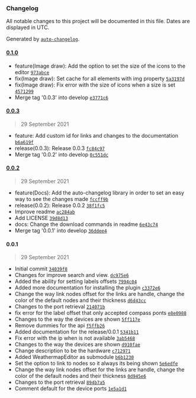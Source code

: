 ### Changelog

All notable changes to this project will be documented in this file. Dates are displayed in UTC.

Generated by [`auto-changelog`](https://github.com/CookPete/auto-changelog).

#### [0.1.0](https://github.com/edgeuno/WeathermapEditor/compare/0.0.3...0.1.0)

- feature(Image draw): Add the option to set the size of the icons to the editor [`973abce`](https://github.com/edgeuno/WeathermapEditor/commit/973abce3a7b0231791c0e1efaf0258fe844ac442)
- fix(Image draw): Set cache for all elements with img property [`5a3197d`](https://github.com/edgeuno/WeathermapEditor/commit/5a3197d39608c46e94a2158f890253cbe2ca1683)
- fix(Image draw): Fix error with the size of icons when a size is set [`4571299`](https://github.com/edgeuno/WeathermapEditor/commit/4571299159187e8b82509b7a96767b336dfa7fbe)
- Merge tag '0.0.3' into develop [`e3771c6`](https://github.com/edgeuno/WeathermapEditor/commit/e3771c68a688432c8f0e3fe0a94d5b31306349d1)

#### [0.0.3](https://github.com/edgeuno/WeathermapEditor/compare/0.0.2...0.0.3)

> 29 September 2021

- feature: Add custom id for links and changes to the documentation [`b6a619f`](https://github.com/edgeuno/WeathermapEditor/commit/b6a619f543d752abbddb7760d955cf7bc39c7875)
- release(0.0.3): Release 0.0.3 [`fc84c97`](https://github.com/edgeuno/WeathermapEditor/commit/fc84c978bf4a3715c456f231fcb83c90a6aec040)
- Merge tag '0.0.2' into develop [`0c551dc`](https://github.com/edgeuno/WeathermapEditor/commit/0c551dcd02309331972fe2253213e18a23441943)

#### [0.0.2](https://github.com/edgeuno/WeathermapEditor/compare/0.0.1...0.0.2)

> 29 September 2021

- feature(Docs): Add the auto-changelog library in order to set an easy way to see the changes made [`fccff9b`](https://github.com/edgeuno/WeathermapEditor/commit/fccff9be5fbf43256de8098a6372112169dc57e6)
- release(0.0.2): Release 0.0.2 [`38f1fc5`](https://github.com/edgeuno/WeathermapEditor/commit/38f1fc5814581265887e7e7a0afe941e03418bc3)
- Improve readme [`ac284ab`](https://github.com/edgeuno/WeathermapEditor/commit/ac284ab03106829910ffddbd8314f5a6017f839b)
- Add LICENSE [`39d8d13`](https://github.com/edgeuno/WeathermapEditor/commit/39d8d1345d5f34d75155289ef2efd08396405535)
- docs: Change the download commands in readme [`6e43c74`](https://github.com/edgeuno/WeathermapEditor/commit/6e43c7449355be40f162c0757a7fecb4450f47a7)
- Merge tag '0.0.1' into develop [`36ddee4`](https://github.com/edgeuno/WeathermapEditor/commit/36ddee469a86ae86a557e9aa36de0f8369cba0f9)

#### 0.0.1

> 29 September 2021

- Initial commit [`34039f8`](https://github.com/edgeuno/WeathermapEditor/commit/34039f838cd38cf1a9d5a3341af5ddb54909070d)
- Changes for improve search and view. [`dc975e6`](https://github.com/edgeuno/WeathermapEditor/commit/dc975e67ba3141f1dc3f7614b739cc96f4f430f6)
- Added the ability for setting labels offsets [`7994c04`](https://github.com/edgeuno/WeathermapEditor/commit/7994c04cfad6f91ea2ff343ab129ed69aef6c3b6)
- Added more documentation for installing the plugin [`c3372e6`](https://github.com/edgeuno/WeathermapEditor/commit/c3372e66d60f8a2486b34114a1cc67d78f0a75ce)
- Change the way link nodes offset for the links are handle, change the color of the default nodes and their thickness [`d6d43cc`](https://github.com/edgeuno/WeathermapEditor/commit/d6d43cc9664ae0069a08357a002a4405af7899d0)
- Changes to the port retrieval [`214071b`](https://github.com/edgeuno/WeathermapEditor/commit/214071b0f69a9164afd5bd21f368819d6ef0f217)
- fix error for the label offset that only accepted compass ponts [`e8e0988`](https://github.com/edgeuno/WeathermapEditor/commit/e8e09880bd07cd5845bd6dbbd2010115aa97e956)
- Changes to the way the devices are shown [`5ff117e`](https://github.com/edgeuno/WeathermapEditor/commit/5ff117e138760e0fd67e7ab5116580d714d427b6)
- Remove dummies for the api [`f5ffb26`](https://github.com/edgeuno/WeathermapEditor/commit/f5ffb26a1c7732ed0463b35c9012189b21e4295f)
- Added documentation for the release/0.0.1 [`5341b11`](https://github.com/edgeuno/WeathermapEditor/commit/5341b11ef18ce81e248e305d42d7598a10306eac)
- Fix error with the ip when is not available [`3ab5468`](https://github.com/edgeuno/WeathermapEditor/commit/3ab5468077e3e462a7ad6e4ac5afddd24d340eb2)
- Changes to the way the devices are shown [`d910fae`](https://github.com/edgeuno/WeathermapEditor/commit/d910faea5e4725565788c7d8909a0da4bae4958b)
- Change description to be the hardware [`c712971`](https://github.com/edgeuno/WeathermapEditor/commit/c71297154a762a55bef37b976d09d93dbfe09281)
- Added WeathermapEditor as submodule [`b6b1230`](https://github.com/edgeuno/WeathermapEditor/commit/b6b123095ca17a291a7e4ec5265e8fc84a079e86)
- Set the option to link to nodes so it always its being shown [`5e6edfe`](https://github.com/edgeuno/WeathermapEditor/commit/5e6edfe596a43f6b61f036d7a20bf61d214c1405)
- Change the way link nodes offset for the links are handle, change the color of the default nodes and their thickness [`0d945e6`](https://github.com/edgeuno/WeathermapEditor/commit/0d945e6cccbea2c951b36276e94e8700d3a9c917)
- Changes to the port retrieval [`894b7a5`](https://github.com/edgeuno/WeathermapEditor/commit/894b7a5e35bb706a70bfd452ceef394d855ddf94)
- Comment default for the device ports [`1e5a1d1`](https://github.com/edgeuno/WeathermapEditor/commit/1e5a1d1cfb1e2cea15792e3c06734bf7ff859b4a)

